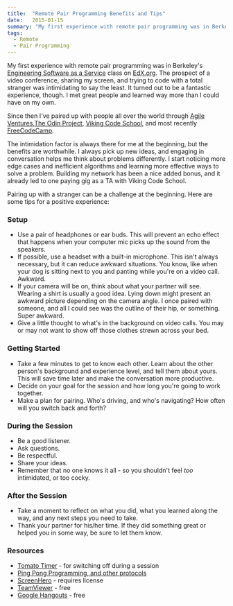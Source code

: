 ```yaml
---
title:  "Remote Pair Programming Benefits and Tips"
date:   2015-01-15
summary: "My first experience with remote pair programming was in Berkeley's Engineering Software as a Service class on EdX.org. The prospect of a video conference, sharing my screen, and trying to code with a total stranger was intimidating to say the least. It turned out to be a fantastic experience, though. I met great people and learned way more than I could have on my own..."
tags: 
  - Remote
  - Pair Programming
---
```

My first experience with remote pair programming was in Berkeley's <a href="https://www.edx.org/course/engineering-software-service-part-2-uc-berkeleyx-cs169-2x#.VL0WYmTF9_Y" rel="nofollow">Engineering Software as a Service</a> class on <a href="https://www.edx.org/" rel="nofollow">EdX.org</a>. The prospect of a video conference, sharing my screen, and trying to code with a total stranger was intimidating to say the least. It turned out to be a fantastic experience, though. I met great people and learned way more than I could have on my own.

Since then I've paired up with people all over the world through <a href="http://www.agileventures.org/" rel="nofollow">Agile Ventures</a>,<a href="http://www.theodinproject.com/" rel="nofollow">The Odin Project</a>, <a href="http://www.vikingcodeschool.com/" rel="nofollow">Viking Code School</a>, and most recently <a href="http://www.freecodecamp.com/" rel="nofollow">FreeCodeCamp</a>.

The intimidation factor is always there for me at the beginning, but the benefits are worthwhile. I always pick up new ideas, and engaging in conversation helps me think about problems differently. I start noticing more edge cases and inefficient algorithms and learning more effective ways to solve a problem. Building my network has been a nice added bonus, and it already led to one paying gig as a TA with Viking Code School.

Pairing up with a stranger can be a challenge at the beginning. Here are some tips for a positive experience:
<h3>Setup</h3>
<ul>
  <li>Use a pair of headphones or ear buds. This will prevent an echo effect that happens when your computer mic picks up the sound from the speakers.</li>
  <li>If possible, use a headset with a built-in microphone. This isn't always necessary, but it can reduce awkward situations. You know, like when your dog is sitting next to you and panting while you're on a video call. Awkward.</li>
  <li>If your camera will be on, think about what your partner will see. Wearing a shirt is usually a good idea. Lying down might present an awkward picture depending on the camera angle. I once paired with someone, and all I could see was the outline of their hip, or something. Super awkward.</li>
  <li>Give a little thought to what's in the background on video calls. You may or may not want to show off those clothes strewn across your bed.</li>
</ul>
<h3>Getting Started</h3>
<ul>
  <li>Take a few minutes to get to know each other. Learn about the other person's background and experience level, and tell them about yours. This will save time later and make the conversation more productive.</li>
  <li>Decide on your goal for the session and how long you're going to work together.</li>
  <li>Make a plan for pairing. Who's driving, and who's navigating? How often will you switch back and forth?</li>
</ul>
<h3>During the Session</h3>
<ul>
  <li>Be a good listener.</li>
  <li>Ask questions.</li>
  <li>Be respectful.</li>
  <li>Share your ideas.</li>
  <li>Remember that no one knows it all - so you shouldn't feel <em>too</em> intimidated, or too cocky.</li>
</ul>
<h3>After the Session</h3>
<ul>
  <li>Take a moment to reflect on what you did, what you learned along the way, and any next steps you need to take.</li>
  <li>Thank your partner for his/her time. If they did something great or helped you in some way, be sure to let them know.</li>
</ul>
<h3>Resources</h3>
<ul>
  <li><a href="http://tomato-timer.com/" rel="nofollow">Tomato Timer</a> - for switching off during a session</li>
  <li><a href="http://www.agileventures.org/remote-pair-programming/pair-programming-protocols" rel="nofollow">Ping Pong Programming, and other protocols</a></li>
  <li><a href="https://screenhero.com/" rel="nofollow">ScreenHero</a> - requires license</li>
  <li><a href="http://www.teamviewer.com/en/index.aspx" rel="nofollow">TeamViewer</a> - free</li>
  <li><a href="http://www.google.com/+/learnmore/hangouts/" rel="nofollow">Google Hangouts</a> - free</li>
</ul>